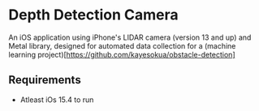 # Depth Detection Camera
An iOS application using iPhone's LIDAR camera (version 13 and up) and Metal library, designed for automated data collection for a (machine learning project)[https://github.com/kayesokua/obstacle-detection]

## Requirements
- Atleast iOs 15.4 to run